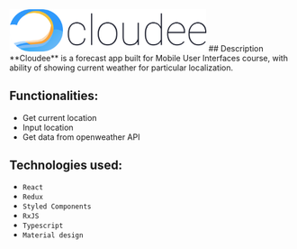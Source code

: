 <img  src="https://github.com/luksari/weather-app/blob/master/ui_project/logo.svg" width="350" title="Logo Cloudee">
## Description
**Cloudee** is a forecast app built for Mobile User Interfaces course, with ability of showing current weather for particular localization.

## Functionalities:
- Get current location
- Input location
- Get data from openweather API

## Technologies used:
- `React`
- `Redux`
- `Styled Components`
- `RxJS`
- `Typescript`
- `Material design`


